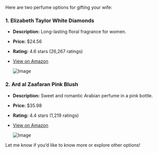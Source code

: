 Here are two perfume options for gifting your wife:

### 1. **Elizabeth Taylor White Diamonds**

- **Description:** Long-lasting floral fragrance for women.
- **Price:** $24.56
- **Rating:** 4.6 stars (26,267 ratings)
- [View on Amazon](https://www.amazon.com/dp/B0009OAI8Q)

  ![Image](https://m.media-amazon.com/images/I/71yp8e9E9IL._AC_UL960_FMwebp_QL65_.jpg)

### 2. **Ard al Zaafaran Pink Blush**

- **Description:** Sweet and romantic Arabian perfume in a pink bottle.
- **Price:** $35.98
- **Rating:** 4.4 stars (1,219 ratings)
- [View on Amazon](https://www.amazon.com/dp/B0F19G424F)

  ![Image](https://m.media-amazon.com/images/I/61bwyZHiuWL._AC_UL960_FMwebp_QL65_.jpg)

Let me know if you’d like to know more or explore other options!
